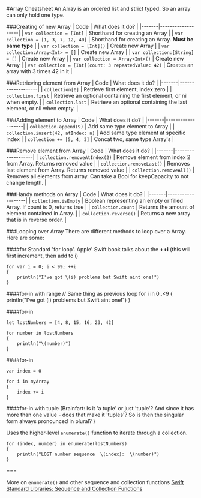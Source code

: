 #Array Cheatsheet
An Array is an ordered list and strict typed. So an array can only hold one type.

###Creating of new Array
| Code  | What does it do?  |
|-------|-------------------|
| `var collection = [Int]` | Shorthand for creating an Array  |
| `var collection = [1, 3, 7, 12, 40]`  | Shorthand for creating an Array. **Must be same type**  |
| `var collection = [Int]()`  | Create new Array  |
| `var collection:Array<Int> = []`  | Create new Array  |
| `var collection:[String] = []`  | Create new Array  |
| `var collection = Array<Int>()`  | Create new Array   |
| `var collection = [Int](count: 3 repeatedValue: 42)`  | Creates an array with 3 times 42 in it  |

###Retrieving element from Array
| Code  | What does it do?  |
|-------|-------------------|
| `collection[0]`  | Retrieve first element, index zero  |
| `collection.first`  | Retrieve an optional containing the first element, or nil when empty. |
| `collection.last`  | Retrieve an optional containing the last element, or nil when empty. |

###Adding element to Array
| Code  | What does it do?  |
|-------|-------------------|
| `collection.append(9)`  | Add same type element to Array |
| `collection.insert(42, atIndex: n)`  | Add same type element at specific index |
| `collection += [5, 4, 3]`  | Concat two, same type Array's |

###Remove element from Array
| Code  | What does it do?  |
|-------|-------------------|
| `collection.removeAtIndex(2)`  | Remove element from index 2 from Array. Returns removed value |
| `collection.removeLast()`  | Removes last element from Array. Returns removed value |
| `collection.removeAll()`  | Removes all elements from array.  Can take a Bool for keepCapacity to not change length. |

###Handy methods on Array
| Code  | What does it do?  |
|-------|-------------------|
| `collection.isEmpty`  | Boolean representing an empty or filled Array. If count is 0, returns true  |
| `collection.count`  | Returns the amount of element contained in Array. |
| `collection.reverse()`  | Returns a new array that is in reverse order. |

###Looping over Array
There are different methods to loop over a Array. Here are some:

####for 
Standard 'for loop'. Apple' Swift book talks about the **++i** (this will first increment, then add to i)

	for var i = 0; i < 99; ++i
	{
	    println("I've got \(i) problems but Swift aint one!")
	}

####for-in with range
	// Same thing as previous loop
	for i in 0..<9
	{
	    println("I've got \(i) problems but Swift aint one!")
	}
	
####for-in
		
	let lostNumbers = [4, 8, 15, 16, 23, 42]
 
	for number in lostNumbers
	{
	    println("\(number)")
	}



####for-in

	var index = 0
	 
	for i in myArray
	{
	    index += i
	}
	

####for-in with tuple
(Brainfart: Is it 'a tuple' or just 'tuple'? And since it has more than one value - does that make it 'tuples'? So is then the singular form always pronounced in plural? )

Uses the higher-level `enumerate()` function to iterate through a collection. 
		
	for (index, number) in enumerate(lostNumbers)
	{
	    println("LOST number sequence  \(index):  \(number)")
	}

===

More on `enumerate()` and other sequence and collection functions [Swift Standard Libraries: Sequence and Collection Functions](http://iosdeveloperzone.com/2014/10/15/swift-standard-libraries-sequence-and-collection-functions/)

